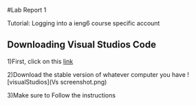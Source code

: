 #Lab Report 1

Tutorial: Logging into a ieng6 course specific account

## __Downloading Visual Studios Code__

  1)First, click on this [link](https://code.visualstudio.com/)
  
  2)Download the stable version of whatever computer you have
  ![visualStudios](Vs screenshot.png)
  
  3)Make sure to Follow the instructions

